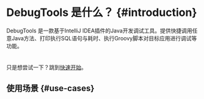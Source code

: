 
# DebugTools 是什么？ {#introduction}

DebugTools 是一款基于IntelliJ IDEA插件的Java开发调试工具。提供快捷调用任意Java方法、打印执行SQL语句与耗时、执行Groovy脚本对目标应用进行调试等功能。

<div class="tip custom-block" style="padding-top: 8px">

只是想尝试一下？跳到[快速开始](./quick-start)。

</div>

## 使用场景 {#use-cases}